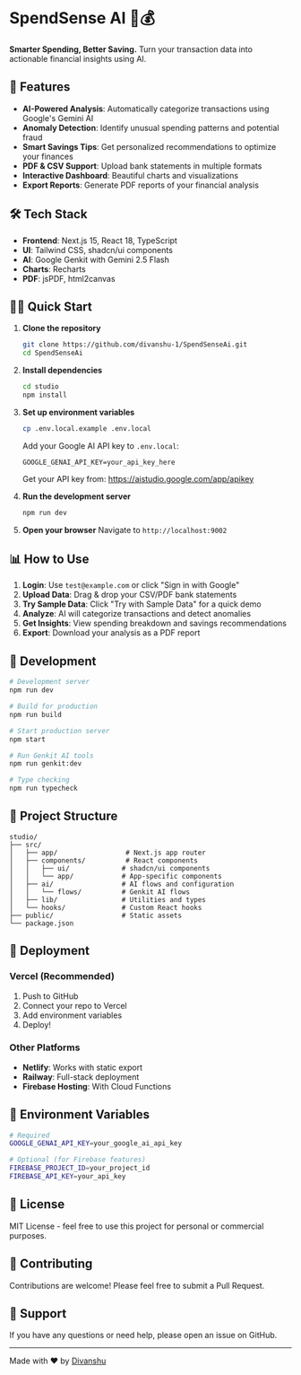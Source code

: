 # SpendSense AI 🧠💰

**Smarter Spending, Better Saving.** Turn your transaction data into actionable financial insights using AI.

## 🚀 Features

- **AI-Powered Analysis**: Automatically categorize transactions using Google's Gemini AI
- **Anomaly Detection**: Identify unusual spending patterns and potential fraud
- **Smart Savings Tips**: Get personalized recommendations to optimize your finances
- **PDF & CSV Support**: Upload bank statements in multiple formats
- **Interactive Dashboard**: Beautiful charts and visualizations
- **Export Reports**: Generate PDF reports of your financial analysis

## 🛠 Tech Stack

- **Frontend**: Next.js 15, React 18, TypeScript
- **UI**: Tailwind CSS, shadcn/ui components
- **AI**: Google Genkit with Gemini 2.5 Flash
- **Charts**: Recharts
- **PDF**: jsPDF, html2canvas

## 🏃‍♂️ Quick Start

1. **Clone the repository**
   ```bash
   git clone https://github.com/divanshu-1/SpendSenseAi.git
   cd SpendSenseAi
   ```

2. **Install dependencies**
   ```bash
   cd studio
   npm install
   ```

3. **Set up environment variables**
   ```bash
   cp .env.local.example .env.local
   ```
   Add your Google AI API key to `.env.local`:
   ```
   GOOGLE_GENAI_API_KEY=your_api_key_here
   ```
   Get your API key from: https://aistudio.google.com/app/apikey

4. **Run the development server**
   ```bash
   npm run dev
   ```

5. **Open your browser**
   Navigate to `http://localhost:9002`

## 📊 How to Use

1. **Login**: Use `test@example.com` or click "Sign in with Google"
2. **Upload Data**: Drag & drop your CSV/PDF bank statements
3. **Try Sample Data**: Click "Try with Sample Data" for a quick demo
4. **Analyze**: AI will categorize transactions and detect anomalies
5. **Get Insights**: View spending breakdown and savings recommendations
6. **Export**: Download your analysis as a PDF report

## 🔧 Development

```bash
# Development server
npm run dev

# Build for production
npm run build

# Start production server
npm start

# Run Genkit AI tools
npm run genkit:dev

# Type checking
npm run typecheck
```

## 📁 Project Structure

```
studio/
├── src/
│   ├── app/                 # Next.js app router
│   ├── components/          # React components
│   │   ├── ui/             # shadcn/ui components
│   │   └── app/            # App-specific components
│   ├── ai/                 # AI flows and configuration
│   │   └── flows/          # Genkit AI flows
│   ├── lib/                # Utilities and types
│   └── hooks/              # Custom React hooks
├── public/                 # Static assets
└── package.json
```

## 🚀 Deployment

### Vercel (Recommended)
1. Push to GitHub
2. Connect your repo to Vercel
3. Add environment variables
4. Deploy!

### Other Platforms
- **Netlify**: Works with static export
- **Railway**: Full-stack deployment
- **Firebase Hosting**: With Cloud Functions

## 🔐 Environment Variables

```bash
# Required
GOOGLE_GENAI_API_KEY=your_google_ai_api_key

# Optional (for Firebase features)
FIREBASE_PROJECT_ID=your_project_id
FIREBASE_API_KEY=your_api_key
```

## 📝 License

MIT License - feel free to use this project for personal or commercial purposes.

## 🤝 Contributing

Contributions are welcome! Please feel free to submit a Pull Request.

## 📧 Support

If you have any questions or need help, please open an issue on GitHub.

---

Made with ❤️ by [Divanshu](https://github.com/divanshu-1)
